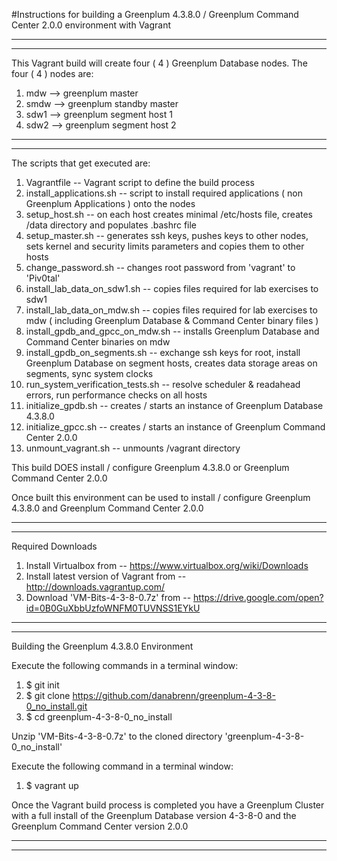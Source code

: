 #Instructions for building a Greenplum 4.3.8.0 / Greenplum Command Center 2.0.0 environment with Vagrant

------------------
------------------
This Vagrant build will create four ( 4 ) Greenplum Database nodes.
The four ( 4 ) nodes are:

1.  mdw		--> greenplum master
2.  smdw  --> greenplum standby master
3.  sdw1  --> greenplum segment host 1
4.  sdw2  --> greenplum segment host 2

------------------
------------------

The scripts that get executed are:

1. Vagrantfile -- Vagrant script to define the build process
2. install_applications.sh -- script to install required applications ( non Greenplum Applications ) onto the nodes
3. setup_host.sh -- on each host creates minimal /etc/hosts file, creates /data directory and populates .bashrc file
4. setup_master.sh -- generates ssh keys, pushes keys to other nodes, sets kernel and security limits parameters and copies them to other hosts
5. change_password.sh -- changes root password from 'vagrant' to 'Piv0tal'
6. install_lab_data_on_sdw1.sh -- copies files required for lab exercises to sdw1
7. install_lab_data_on_mdw.sh -- copies files required for lab exercises to mdw ( including Greenplum Database & Command Center binary files )
8. install_gpdb_and_gpcc_on_mdw.sh -- installs Greenplum Database and Command Center binaries on mdw
9. install_gpdb_on_segments.sh -- exchange ssh keys for root,  install Greenplum Database on segment hosts, creates data storage areas on segments, sync system clocks
10. run_system_verification_tests.sh -- resolve scheduler & readahead errors, run performance checks on all hosts
11. initialize_gpdb.sh -- creates / starts an instance of Greenplum Database 4.3.8.0
12. initialize_gpcc.sh -- creates / starts an instance of Greenplum Command Center 2.0.0
13. unmount_vagrant.sh -- unmounts /vagrant directory

This build DOES install / configure Greenplum 4.3.8.0 or Greenplum Command Center 2.0.0

Once built this environment can be used to install / configure Greenplum 4.3.8.0 and Greenplum Command Center 2.0.0

------------------
------------------

Required Downloads

1. Install Virtualbox from -- https://www.virtualbox.org/wiki/Downloads
2. Install latest version of Vagrant from -- http://downloads.vagrantup.com/
3. Download 'VM-Bits-4-3-8-0.7z' from -- https://drive.google.com/open?id=0B0GuXbbUzfoWNFM0TUVNSS1EYkU

--------------
--------------

Building the Greenplum 4.3.8.0 Environment

Execute the following commands in a terminal window:

1. $ git init
2. $ git clone https://github.com/danabrenn/greenplum-4-3-8-0_no_install.git
3. $ cd greenplum-4-3-8-0_no_install

Unzip 'VM-Bits-4-3-8-0.7z' to the cloned directory 'greenplum-4-3-8-0_no_install'

Execute the following command in a terminal window:

1. $ vagrant up

Once the Vagrant build process is completed you have a Greenplum Cluster with a full install of the Greenplum Database version 4-3-8-0 and the Greenplum Command Center version 2.0.0

------------------
------------------
